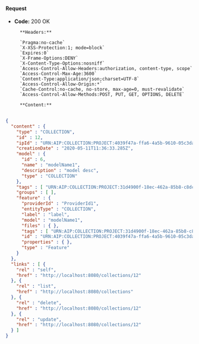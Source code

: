 #### Request

* **Code:** 200 OK

        **Headers:**

        `Pragma:no-cache`
        `X-XSS-Protection:1; mode=block`
        `Expires:0`
        `X-Frame-Options:DENY`
        `X-Content-Type-Options:nosniff`
        `Access-Control-Allow-Headers:authorization, content-type, scope`
        `Access-Control-Max-Age:3600`
        `Content-Type:application/json;charset=UTF-8`
        `Access-Control-Allow-Origin:*`
        `Cache-Control:no-cache, no-store, max-age=0, must-revalidate`
        `Access-Control-Allow-Methods:POST, PUT, GET, OPTIONS, DELETE`

        **Content:**

```json
    
{
  "content" : {
    "type" : "COLLECTION",
    "id" : 12,
    "ipId" : "URN:AIP:COLLECTION:PROJECT:4039f47a-ffa6-4a5b-9610-05c3daf00744:V1",
    "creationDate" : "2020-05-11T11:36:33.285Z",
    "model" : {
      "id" : 6,
      "name" : "modelName1",
      "description" : "model desc",
      "type" : "COLLECTION"
    },
    "tags" : [ "URN:AIP:COLLECTION:PROJECT:31d4900f-18ec-462a-85b8-c8dc7ab62999:V1" ],
    "groups" : [ ],
    "feature" : {
      "providerId" : "ProviderId1",
      "entityType" : "COLLECTION",
      "label" : "label",
      "model" : "modelName1",
      "files" : { },
      "tags" : [ "URN:AIP:COLLECTION:PROJECT:31d4900f-18ec-462a-85b8-c8dc7ab62999:V1" ],
      "id" : "URN:AIP:COLLECTION:PROJECT:4039f47a-ffa6-4a5b-9610-05c3daf00744:V1",
      "properties" : { },
      "type" : "Feature"
    }
  },
  "links" : [ {
    "rel" : "self",
    "href" : "http://localhost:8080/collections/12"
  }, {
    "rel" : "list",
    "href" : "http://localhost:8080/collections"
  }, {
    "rel" : "delete",
    "href" : "http://localhost:8080/collections/12"
  }, {
    "rel" : "update",
    "href" : "http://localhost:8080/collections/12"
  } ]
}
```

